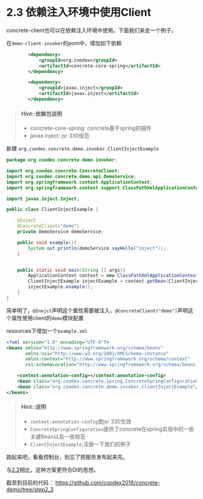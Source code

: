 # 2.3 依赖注入环境中使用Client

concrete-client也可以在依赖注入环境中使用。下面我们来走一个例子。

在`demo-client-invoker`的pom中，增加如下依赖

```xml
        <dependency>
            <groupId>org.coodex</groupId>
            <artifactId>concrete-core-spring</artifactId>
        </dependency>

        <dependency>
            <groupId>javax.inject</groupId>
            <artifactId>javax.inject</artifactId>
        </dependency>
```

> #### Hint::依赖包说明
>
> - concrete-core-spring: concrete基于spring的插件
> - javax.inject: jsr 330规范


新建 `org.coodex.concrete.demo.invoker.ClientInjectExample`

```java
package org.coodex.concrete.demo.invoker;

import org.coodex.concrete.ConcreteClient;
import org.coodex.concrete.demo.api.DemoService;
import org.springframework.context.ApplicationContext;
import org.springframework.context.support.ClassPathXmlApplicationContext;

import javax.inject.Inject;

public class ClientInjectExample {

    @Inject
    @ConcreteClient("demo")
    private DemoService demoService;

    public void example(){
        System.out.println(demoService.sayHello("inject"));
    }


    public static void main(String [] args){
        ApplicationContext context = new ClassPathXmlApplicationContext("classpath:example.xml");
        ClientInjectExample injectExample = context.getBean(ClientInjectExample.class);
        injectExample.example();
    }
}
```

简单明了，`@Inejct`声明这个属性需要被注入，`@ConcreteClient("demo")`声明这个属性使用client的`demo`模块配置

resources下增加一个`example.xml`

```xml
<?xml version="1.0" encoding="UTF-8"?>
<beans xmlns="http://www.springframework.org/schema/beans"
       xmlns:xsi="http://www.w3.org/2001/XMLSchema-instance"
       xmlns:context="http://www.springframework.org/schema/context"
       xsi:schemaLocation="http://www.springframework.org/schema/beans http://www.springframework.org/schema/beans/spring-beans.xsd http://www.springframework.org/schema/context http://www.springframework.org/schema/context/spring-context.xsd">

    <context:annotation-config></context:annotation-config>
    <bean class="org.coodex.concrete.spring.ConcreteSpringConfiguration"/>
    <bean class="org.coodex.concrete.demo.invoker.ClientInjectExample"/>
</beans>
```

> #### Hint::说明
>
> - `context:annotation-config`使jsr 330生效
> - `ConcreteSpringConfiguration`提供了concrete在spring实现中的一些关键Bean以及一些规范
> - `ClientInjectExample`,注册一下我们的例子

跑起来吧，看看控制台，别忘了把服务发布起来先。

与[2.2](step2_2.md)相比，这种方案更符合DI的思想。

截至到目前的代码： https://github.com/coodex2016/concrete-demo/tree/step2_3
